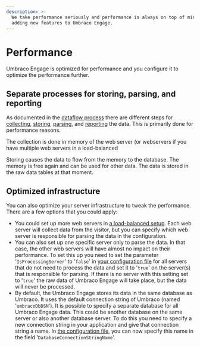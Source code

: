 ```yaml
---
description: >-
  We take performance seriously and performance is always on top of mind when
  adding new features to Umbraco Engage.
---
```


# Performance

Umbraco Engage is optimized for performance and you configure it to optimize the performance further.

## Separate processes for storing, parsing, and reporting

As documented in the [dataflow process](dataflow-pipeline/) there are different steps for [collecting](dataflow-pipeline/data-collection.md), [storing](dataflow-pipeline/data-storage.md), [parsing](dataflow-pipeline/data-parsing.md), and [reporting](dataflow-pipeline/reporting.md) the data. This is primarily done for performance reasons.

The collection is done in memory of the web server (or webservers if you have multiple web servers in a load-balanced

Storing causes the data to flow from the memory to the database. The memory is free again and can be used for other data. The data is stored in the raw data tables at that moment.

## Optimized infrastructure

You can also optimize your server infrastructure to tweak the performance. There are a few options that you could apply:

* You could set up more web servers in [a load-balanced setup](https://docs.umbraco.com/umbraco-cms/13.latest-lts/fundamentals/setup/server-setup/load-balancing). Each web server will collect data from the visitor, but you can specify which web server is responsible for parsing the data in the configuration.&#x20;
* You can also set up one specific server only to parse the data. In that case, the other web servers will have almost no impact on their performance. To set this up you need to set the parameter '`IsProcessingServer`' to '`false`' in [your configuration file](../../../../installing-umarketingsuite/settings-section/the-configuration-file/) for all servers that do not need to process the data and set it to '`true`' on the server(s) that is responsible for parsing. If there is no server with this setting set to '`true`' the raw data of Umbraco Engage will take place, but the data will never be processed.
* By default, the Umbraco Engage stores its data in the same database as Umbraco. It uses the default connection string of Umbraco (named '`umbracoDbDSN`'). It is possible to specify a separate database for all Umbraco Engage data. This could be another database on the same server or also another database server. To do this you need to specify a new connection string in your application and give that connection string a name. In [the configuration file](../settings/configuration-options-2-x/), you can now specify this name in the field '`DatabaseConnectionStringName`'.
